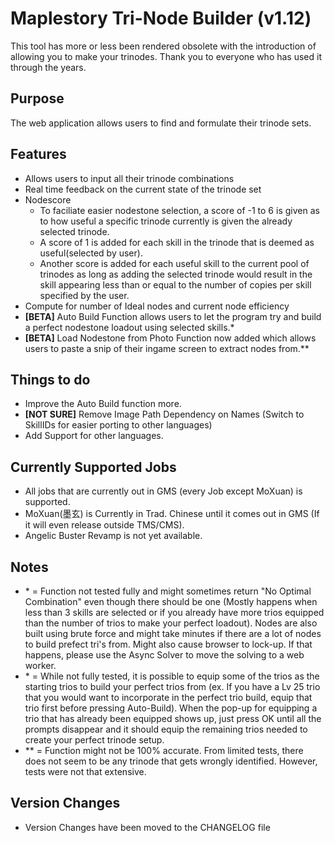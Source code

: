 # Maplestory Tri-Node Builder (v1.12)

This tool has more or less been rendered obsolete with the introduction of allowing you to make your trinodes. Thank you to everyone who has used it through the years.

## Purpose
The web application allows users to find and formulate their trinode sets.

## Features

- Allows users to input all their trinode combinations
- Real time feedback on the current state of the trinode set
- Nodescore
  - To faciliate easier nodestone selection, a score of -1 to 6 is given as to how useful a specific trinode currently is given the already selected trinode. 
  - A score of 1 is added for each skill in the trinode that is deemed as useful(selected by user). 
  - Another score is added for each useful skill to the current pool of trinodes as long as adding the selected trinode would result in the skill appearing less than or equal to the number of copies per skill specified by the user.
- Compute for number of Ideal nodes and current node efficiency
- **[BETA]** Auto Build Function allows users to let the program try and build a perfect nodestone loadout using selected skills.*
- **[BETA]** Load Nodestone from Photo Function now added which allows users to paste a snip of their ingame screen to extract nodes from.**

## Things to do

- Improve the Auto Build function more.
- **[NOT SURE]** Remove Image Path Dependency on Names (Switch to SkillIDs for easier porting to other languages)
- Add Support for other languages.

## Currently Supported Jobs

- All jobs that are currently out in GMS (every Job except MoXuan) is supported.
- MoXuan(墨玄) is Currently in Trad. Chinese until it comes out in GMS (If it will even release outside TMS/CMS).
- Angelic Buster Revamp is not yet available.

## Notes
- \* = Function not tested fully and might sometimes return "No Optimal Combination" even though there should be one (Mostly happens when less than 3 skills are selected or if you already have more trios equipped than the number of trios to make your perfect loadout). Nodes are also built using brute force and might take minutes if there are a lot of nodes to build prefect tri's from. Might also cause browser to lock-up. If that happens, please use the Async Solver to move the solving to a web worker. 
- \* = While not fully tested, it is possible to equip some of the trios as the starting trios to build your perfect trios from (ex. If you have a Lv 25 trio that you would want to incorporate in the perfect trio build, equip that trio first before pressing Auto-Build). When the pop-up for equipping a trio that has already been equipped shows up, just press OK until all the prompts disappear and it should equip the remaining trios needed to create your perfect trinode setup.
- \*\* = Function might not be 100% accurate. From limited tests, there does not seem to be any trinode that gets wrongly identified. However, tests were not that extensive.

## Version Changes
- Version Changes have been moved to the CHANGELOG file
